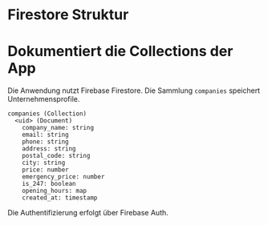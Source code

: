# Firestore Struktur
# Dokumentiert die Collections der App

Die Anwendung nutzt Firebase Firestore. Die Sammlung `companies` speichert Unternehmensprofile.

```text
companies (Collection)
  <uid> (Document)
    company_name: string
    email: string
    phone: string
    address: string
    postal_code: string
    city: string
    price: number
    emergency_price: number
    is_247: boolean
    opening_hours: map
    created_at: timestamp
```

Die Authentifizierung erfolgt über Firebase Auth.
